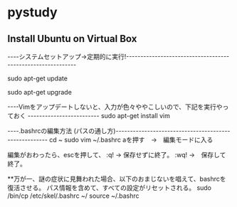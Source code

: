 # pystudy

## Install Ubuntu on Virtual Box
----システムセットアップ->定期的に実行!------------------------------------------------------------

sudo apt-get update

sudo apt-get upgrade



----Vimをアップデートしないと、入力が色々ややこしいので、下記を実行やっておく -------------------------
sudo apt-get install vim


----.bashrcの編集方法 (パスの通し方)------------------------------------------------------
cd ~
sudo vim ~/.bashrc
aを押す　→　編集モードに入る

編集がおわったら、escを押して、
:q! → 保存せずに終了。
:wq! →　保存して終了。


**万が一、謎の症状に見舞われた場合、以下のおまじないを唱えて、bashrcを復活させる。
パス情報を含めて、すべての設定がリセットされる。
sudo /bin/cp /etc/skel/.bashrc ~/
source ~/.bashrc
